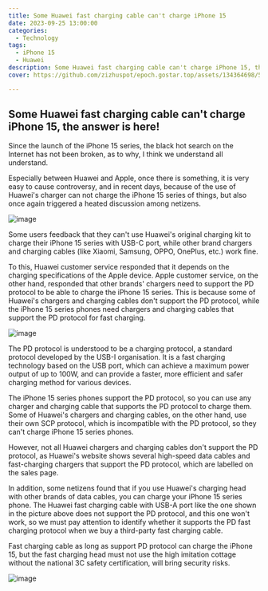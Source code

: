 ```yaml
---
title: Some Huawei fast charging cable can't charge iPhone 15
date: 2023-09-25 13:00:00
categories:
  - Technology
tags:
  - iPhone 15
  - Huawei
description: Some Huawei fast charging cable can't charge iPhone 15, the answer is here!
cover: https://github.com/zizhuspot/epoch.gostar.top/assets/134364698/55b58fc4-40f2-4ec6-a48e-b8cadb3f8bc4

---
```


## Some Huawei fast charging cable can't charge iPhone 15, the answer is here!

Since the launch of the iPhone 15 series, the black hot search on the Internet has not been broken, as to why, I think we understand all understand.

Especially between Huawei and Apple, once there is something, it is very easy to cause controversy, and in recent days, because of the use of Huawei's charger can not charge the iPhone 15 series of things, but also once again triggered a heated discussion among netizens.

![image](https://github.com/zizhuspot/epoch.gostar.top/assets/134364698/768fb8fa-5f07-4f37-ac8b-1211caf41d83)

Some users feedback that they can't use Huawei's original charging kit to charge their iPhone 15 series with USB-C port, while other brand chargers and charging cables (like Xiaomi, Samsung, OPPO, OnePlus, etc.) work fine.

To this, Huawei customer service responded that it depends on the charging specifications of the Apple device. Apple customer service, on the other hand, responded that other brands' chargers need to support the PD protocol to be able to charge the iPhone 15 series. This is because some of Huawei's chargers and charging cables don't support the PD protocol, while the iPhone 15 series phones need chargers and charging cables that support the PD protocol for fast charging.

![image](https://github.com/zizhuspot/epoch.gostar.top/assets/134364698/c5402f96-82d2-49ec-8a22-fb1b940f50af)

The PD protocol is understood to be a charging protocol, a standard protocol developed by the USB-I organisation. It is a fast charging technology based on the USB port, which can achieve a maximum power output of up to 100W, and can provide a faster, more efficient and safer charging method for various devices.

The iPhone 15 series phones support the PD protocol, so you can use any charger and charging cable that supports the PD protocol to charge them. Some of Huawei's chargers and charging cables, on the other hand, use their own SCP protocol, which is incompatible with the PD protocol, so they can't charge iPhone 15 series phones.

However, not all Huawei chargers and charging cables don't support the PD protocol, as Huawei's website shows several high-speed data cables and fast-charging chargers that support the PD protocol, which are labelled on the sales page.

In addition, some netizens found that if you use Huawei's charging head with other brands of data cables, you can charge your iPhone 15 series phone. The Huawei fast charging cable with USB-A port like the one shown in the picture above does not support the PD protocol, and this one won't work, so we must pay attention to identify whether it supports the PD fast charging protocol when we buy a third-party fast charging cable.

Fast charging cable as long as support PD protocol can charge the iPhone 15, but the fast charging head must not use the high imitation cottage without the national 3C safety certification, will bring security risks.

![image](https://github.com/zizhuspot/epoch.gostar.top/assets/134364698/fe45a077-8782-4d44-807a-593282699070)
